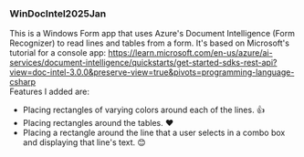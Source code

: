 ### WinDocIntel2025Jan
This is a Windows Form app that uses Azure's Document Intelligence (Form Recognizer) to read lines and tables from a form.  It's based on Microsoft's tutorial for a console app: https://learn.microsoft.com/en-us/azure/ai-services/document-intelligence/quickstarts/get-started-sdks-rest-api?view=doc-intel-3.0.0&preserve-view=true&pivots=programming-language-csharp  
Features I added are:
* Placing rectangles of varying colors around each of the lines. 👍
* Placing rectangles around the tables. ❤️
* Placing a rectangle around the line that a user selects in a combo box and displaying that line's text. 😊
